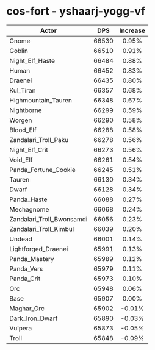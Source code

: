 # cos-fort - yshaarj-yogg-vf
| Actor | DPS | Increase |
|---|:---:|:---:|
|Gnome|66530|0.95%|
|Goblin|66510|0.91%|
|Night_Elf_Haste|66484|0.88%|
|Human|66452|0.83%|
|Draenei|66435|0.80%|
|Kul_Tiran|66357|0.68%|
|Highmountain_Tauren|66348|0.67%|
|Nightborne|66299|0.59%|
|Worgen|66290|0.58%|
|Blood_Elf|66288|0.58%|
|Zandalari_Troll_Paku|66278|0.56%|
|Night_Elf_Crit|66273|0.56%|
|Void_Elf|66261|0.54%|
|Panda_Fortune_Cookie|66245|0.51%|
|Tauren|66130|0.34%|
|Dwarf|66128|0.34%|
|Panda_Haste|66088|0.27%|
|Mechagnome|66068|0.24%|
|Zandalari_Troll_Bwonsamdi|66056|0.23%|
|Zandalari_Troll_Kimbul|66039|0.20%|
|Undead|66001|0.14%|
|Lightforged_Draenei|65991|0.13%|
|Panda_Mastery|65989|0.12%|
|Panda_Vers|65979|0.11%|
|Panda_Crit|65973|0.10%|
|Orc|65948|0.06%|
|Base|65907|0.00%|
|Maghar_Orc|65902|-0.01%|
|Dark_Iron_Dwarf|65890|-0.03%|
|Vulpera|65873|-0.05%|
|Troll|65848|-0.09%|
